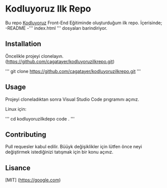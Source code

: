 # Kodluyoruz Ilk Repo

Bu repo [Kodluyoruz](kodluyoruz.org) Front-End Eğitiminde oluşturduğum ilk repo. İçerisinde;
-README
-''' index.html '''
dosyaları barindiriyor.

## Installation

Öncelikle projeyi clonelayın. (https://github.com/cagatayer/kodluyoruzilkrepo.git)

''' git clone https://github.com/cagatayer/kodluyoruzilkrepo.git '''

## Usage
Projeyi cloneladıktan sonra Visual Studio Code prıgramını açınız.

Linux için:

''' cd kodluyoruzilkdepo 
code . '''

## Contributing
Pull requesler kabul edilir. Büüyk değişiklikler için lütfen önce neyi değiştirmek istediğinizi tatışmak için bir konu açınız.

## Lisance

[MIT] (https://google.com)

